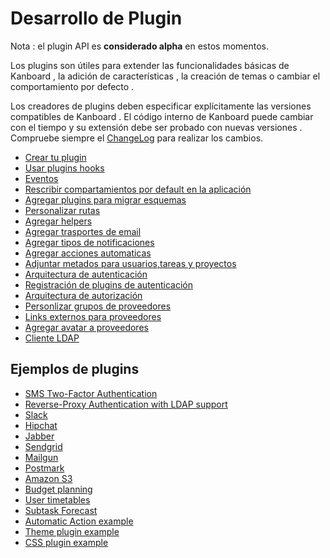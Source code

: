 Desarrollo de Plugin 
====================

Nota : el plugin API es **considerado alpha** en estos momentos.

Los plugins son útiles para extender las funcionalidades básicas de Kanboard , la adición de características , la creación de temas o cambiar el comportamiento por defecto .

Los creadores de plugins deben especificar explícitamente las versiones compatibles de Kanboard . El código interno de Kanboard puede cambiar con el tiempo y su extensión debe ser probado con nuevas versiones . Compruebe siempre el [ChangeLog](https://github.com/Kanboard/Kanboard/blob/master/ChangeLog) para realizar los cambios.

- [Crear tu plugin](plugin-registration.markdown)
- [Usar plugins hooks](plugin-hooks.markdown)
- [Eventos](plugin-events.markdown)
- [Rescribir compartamientos por default en la aplicación](plugin-overrides.markdown)
- [Agregar plugins para migrar esquemas](plugin-schema-migrations.markdown)
- [Personalizar rutas](plugin-routes.markdown)
- [Agregar helpers](plugin-helpers.markdown)
- [Agregar trasportes de email ](plugin-mail-transports.markdown)
- [Agregar tipos de notificaciones](plugin-notifications.markdown)
- [Agregar acciones automaticas](plugin-automatic-actions.markdown)
- [Adjuntar metados para usuarios,tareas y proyectos](plugin-metadata.markdown)
- [Arquitectura de autenticación](plugin-authentication-architecture.markdown)
- [Registración de plugins de autenticación](plugin-authentication.markdown)
- [Arquitectura de autorización](plugin-authorization-architecture.markdown)
- [Personlizar grupos de proveedores](plugin-group-provider.markdown)
- [Links externos para proveedores](plugin-external-link.markdown)
- [Agregar avatar a proveedores](plugin-avatar-provider.markdown)
- [Cliente LDAP](plugin-ldap-client.markdown)

Ejemplos de plugins
-------------------

- [SMS Two-Factor Authentication](https://github.com/Kanboard/plugin-sms-2fa)
- [Reverse-Proxy Authentication with LDAP support](https://github.com/Kanboard/plugin-reverse-proxy-ldap)
- [Slack](https://github.com/Kanboard/plugin-slack)
- [Hipchat](https://github.com/Kanboard/plugin-hipchat)
- [Jabber](https://github.com/Kanboard/plugin-jabber)
- [Sendgrid](https://github.com/Kanboard/plugin-sendgrid)
- [Mailgun](https://github.com/Kanboard/plugin-mailgun)
- [Postmark](https://github.com/Kanboard/plugin-postmark)
- [Amazon S3](https://github.com/Kanboard/plugin-s3)
- [Budget planning](https://github.com/Kanboard/plugin-budget)
- [User timetables](https://github.com/Kanboard/plugin-timetable)
- [Subtask Forecast](https://github.com/Kanboard/plugin-subtask-forecast)
- [Automatic Action example](https://github.com/Kanboard/plugin-example-automatic-action)
- [Theme plugin example](https://github.com/Kanboard/plugin-example-theme)
- [CSS plugin example](https://github.com/Kanboard/plugin-example-css)
